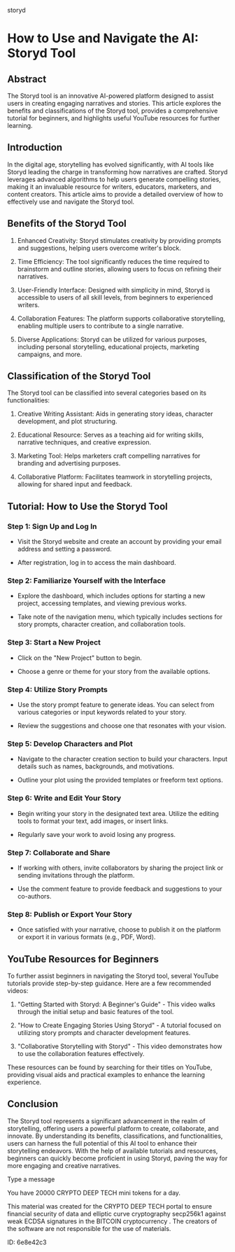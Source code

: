 storyd
# How to Use and Navigate the AI: Storyd Tool



## Abstract



The Storyd tool is an innovative AI-powered platform designed to assist users in creating engaging narratives and stories. This article explores the benefits and classifications of the Storyd tool, provides a comprehensive tutorial for beginners, and highlights useful YouTube resources for further learning.



## Introduction



In the digital age, storytelling has evolved significantly, with AI tools like Storyd leading the charge in transforming how narratives are crafted. Storyd leverages advanced algorithms to help users generate compelling stories, making it an invaluable resource for writers, educators, marketers, and content creators. This article aims to provide a detailed overview of how to effectively use and navigate the Storyd tool.



## Benefits of the Storyd Tool



1. Enhanced Creativity: Storyd stimulates creativity by providing prompts and suggestions, helping users overcome writer's block.

2. Time Efficiency: The tool significantly reduces the time required to brainstorm and outline stories, allowing users to focus on refining their narratives.

3. User-Friendly Interface: Designed with simplicity in mind, Storyd is accessible to users of all skill levels, from beginners to experienced writers.

4. Collaboration Features: The platform supports collaborative storytelling, enabling multiple users to contribute to a single narrative.

5. Diverse Applications: Storyd can be utilized for various purposes, including personal storytelling, educational projects, marketing campaigns, and more.



## Classification of the Storyd Tool



The Storyd tool can be classified into several categories based on its functionalities:



1. Creative Writing Assistant: Aids in generating story ideas, character development, and plot structuring.

2. Educational Resource: Serves as a teaching aid for writing skills, narrative techniques, and creative expression.

3. Marketing Tool: Helps marketers craft compelling narratives for branding and advertising purposes.

4. Collaborative Platform: Facilitates teamwork in storytelling projects, allowing for shared input and feedback.



## Tutorial: How to Use the Storyd Tool



### Step 1: Sign Up and Log In



- Visit the Storyd website and create an account by providing your email address and setting a password.

- After registration, log in to access the main dashboard.



### Step 2: Familiarize Yourself with the Interface



- Explore the dashboard, which includes options for starting a new project, accessing templates, and viewing previous works.

- Take note of the navigation menu, which typically includes sections for story prompts, character creation, and collaboration tools.



### Step 3: Start a New Project



- Click on the "New Project" button to begin.

- Choose a genre or theme for your story from the available options.



### Step 4: Utilize Story Prompts



- Use the story prompt feature to generate ideas. You can select from various categories or input keywords related to your story.

- Review the suggestions and choose one that resonates with your vision.



### Step 5: Develop Characters and Plot



- Navigate to the character creation section to build your characters. Input details such as names, backgrounds, and motivations.

- Outline your plot using the provided templates or freeform text options.



### Step 6: Write and Edit Your Story



- Begin writing your story in the designated text area. Utilize the editing tools to format your text, add images, or insert links.

- Regularly save your work to avoid losing any progress.



### Step 7: Collaborate and Share



- If working with others, invite collaborators by sharing the project link or sending invitations through the platform.

- Use the comment feature to provide feedback and suggestions to your co-authors.



### Step 8: Publish or Export Your Story



- Once satisfied with your narrative, choose to publish it on the platform or export it in various formats (e.g., PDF, Word).



## YouTube Resources for Beginners



To further assist beginners in navigating the Storyd tool, several YouTube tutorials provide step-by-step guidance. Here are a few recommended videos:



1. "Getting Started with Storyd: A Beginner's Guide" - This video walks through the initial setup and basic features of the tool.

2. "How to Create Engaging Stories Using Storyd" - A tutorial focused on utilizing story prompts and character development features.

3. "Collaborative Storytelling with Storyd" - This video demonstrates how to use the collaboration features effectively.



These resources can be found by searching for their titles on YouTube, providing visual aids and practical examples to enhance the learning experience.



## Conclusion



The Storyd tool represents a significant advancement in the realm of storytelling, offering users a powerful platform to create, collaborate, and innovate. By understanding its benefits, classifications, and functionalities, users can harness the full potential of this AI tool to enhance their storytelling endeavors. With the help of available tutorials and resources, beginners can quickly become proficient in using Storyd, paving the way for more engaging and creative narratives.



Type a message

You have 20000 CRYPTO DEEP TECH mini tokens for a day.


This material was created for the  CRYPTO DEEP TECH portal  to ensure financial security of data and elliptic curve cryptography  secp256k1 against weak ECDSA  signatures   in the  BITCOIN cryptocurrency . The creators of the software are not responsible for the use of materials.

 ID: 6e8e42c3
